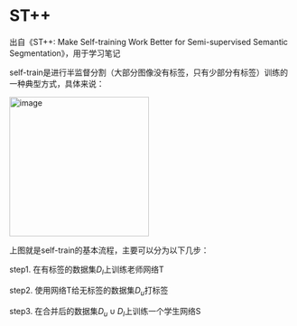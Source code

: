 # ST++
出自《ST++: Make Self-training Work Better for Semi-supervised Semantic Segmentation》，用于学习笔记

self-train是进行半监督分割（大部分图像没有标签，只有少部分有标签）训练的一种典型方式，具体来说：

<img width="247" alt="image" src="https://github.com/wangchuan199803/ST-plus-for-segment/assets/39644177/ef7d925c-2ffe-40ee-bb84-42062435c6fc">

上图就是self-train的基本流程，主要可以分为以下几步：

step1. 在有标签的数据集$D_l$上训练老师网络T

step2. 使用网络T给无标签的数据集$D_u$打标签

step3. 在合并后的数据集$D_u\cup D_l$上训练一个学生网络S

